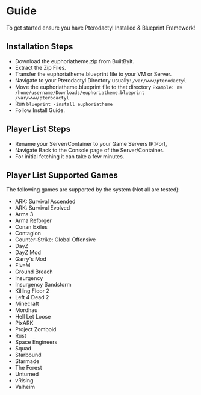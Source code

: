 # Guide
To get started ensure you have Pterodactyl Installed & Blueprint Framework!

## Installation Steps
- Download the euphoriatheme.zip from BuiltByIt.
- Extract the Zip Files.
- Transfer the euphoriatheme.blueprint file to your VM or Server.
- Navigate to your Pterodactyl Directory usually: `/var/www/pterodactyl`
- Move the euphoriatheme.blueprint file to that directory `Example: mv /home/username/Downloads/euphoriatheme.blueprint /var/www/pterodactyl`
- Run `blueprint -install euphoriatheme`
- Follow Install Guide.

## Player List Steps
- Rename your Server/Container to your Game Servers IP:Port,
- Navigate Back to the Console page of the Server/Container.
- For initial fetching it can take a few minutes.

## Player List Supported Games
The following games are supported by the system (Not all are tested):
- ARK: Survival Ascended
- ARK: Survival Evolved
- Arma 3
- Arma Reforger
- Conan Exiles
- Contagion
- Counter-Strike: Global Offensive
- DayZ
- DayZ Mod
- Garry's Mod
- FiveM
- Ground Breach
- Insurgency
- Insurgency Sandstorm
- Killing Floor 2
- Left 4 Dead 2
- Minecraft
- Mordhau
- Hell Let Loose
- PixARK
- Project Zomboid
- Rust
- Space Engineers
- Squad
- Starbound
- Starmade
- The Forest
- Unturned
- vRising
- Valheim

